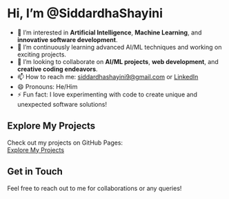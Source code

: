 # Hi, I’m @SiddardhaShayini

- 👀 I’m interested in **Artificial Intelligence**, **Machine Learning**, and **innovative software development**.
- 🌱 I’m continuously learning advanced AI/ML techniques and working on exciting projects.
- 💞️ I’m looking to collaborate on **AI/ML projects**, **web development**, and **creative coding endeavors**.
- 📫 How to reach me: [siddardhashayini9@gmail.com](mailto:siddardhashayini9@gmail.com) or [LinkedIn](https://www.linkedin.com/in/siddardha-shayini-734639317)
- 😄 Pronouns: He/Him
- ⚡ Fun fact: I love experimenting with code to create unique and unexpected software solutions!

## Explore My Projects
Check out my projects on GitHub Pages:  
[Explore My Projects](https://siddardhashayini.github.io/SiddardhaShayini/)

## Get in Touch
Feel free to reach out to me for collaborations or any queries!
